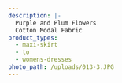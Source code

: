 ```yaml
---
description: |-
  Purple and Plum Flowers 
  Cotton Modal Fabric
product_types:
  - maxi-skirt
  - to
  - womens-dresses
photo_path: /uploads/013-3.JPG
---
```

